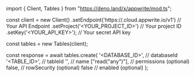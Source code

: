 import { Client, Tables } from "https://deno.land/x/appwrite/mod.ts";

const client = new Client()
    .setEndpoint('https://<REGION>.cloud.appwrite.io/v1') // Your API Endpoint
    .setProject('<YOUR_PROJECT_ID>') // Your project ID
    .setKey('<YOUR_API_KEY>'); // Your secret API key

const tables = new Tables(client);

const response = await tables.create(
    '<DATABASE_ID>', // databaseId
    '<TABLE_ID>', // tableId
    '<NAME>', // name
    ["read("any")"], // permissions (optional)
    false, // rowSecurity (optional)
    false // enabled (optional)
);
